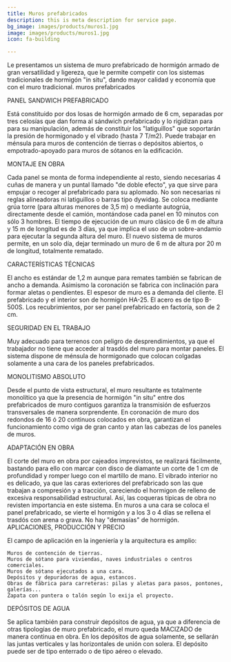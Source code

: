 ```yaml
---
title: Muros prefabricados
description: this is meta description for service page.
bg_image: images/products/muros1.jpg
image: images/products/muros1.jpg
icon: fa-building

---
```

Le presentamos un sistema de muro prefabricado de hormigón armado de gran versatilidad y ligereza, que le permite competir con los sistemas tradicionales de hormigón "in situ", dando mayor calidad y economía que con el muro tradicional.
muros prefabricados

PANEL SANDWICH PREFABRICADO

Está constituido por dos losas de hormigón armado de 6 cm, separadas por tres celosías que dan forma al sándwich prefabricado y lo rigidizan para para su manipulación, además de constituir los "latiguillos" que soportarán la presión de hormigonado y el vibrado (hasta 7 T/m2). Puede trabajar en ménsula para muros de contención de tierras o depósitos abiertos, o empotrado-apoyado para muros de sótanos en la edificación.

MONTAJE EN OBRA

Cada panel se monta de forma independiente al resto, siendo necesarias 4 cuñas de manera y un puntal llamado "de doble efecto", ya que sirve para empujar o recoger al prefabricado para su aplomado. No son necesarias ni reglas alineadoras ni latiguillos o barras tipo dywidag. Se coloca mediante grúa torre (para alturas menores de 3,5 m) o mediante autogrúa, directamente desde el camión, montándose cada panel en 10 minutos con sólo 3 hombres. El tiempo de ejecución de un muro clásico de 6 m de altura y 15 m de longitud es de 3 días, ya que implica el uso de un sobre-andamio para ejecutar la segunda altura del muro. El nuevo sistema de muros permite, en un solo día, dejar terminado un muro de 6 m de altura por 20 m de longitud, totalmente rematado.

CARACTERÍSTICAS TÉCNICAS

El ancho es estándar de 1,2 m aunque para remates también se fabrican de ancho a demanda. Asimismo la coronación se fabrica con inclinación para formar aletas o pendientes. El espesor de muro es a demanda del cliente. El prefabricado y el interior son de hormigón HA-25. El acero es de tipo B-500S. Los recubrimientos, por ser panel prefabricado en factoría, son de 2 cm. 

SEGURIDAD EN EL TRABAJO

Muy adecuado para terrenos con peligro de desprendimientos, ya que el trabajador no tiene que acceder al trasdós del muro para montar paneles. El sistema dispone de ménsula de hormigonado que colocan colgadas solamente a una cara de los paneles prefabricados.

MONOLITISMO ABSOLUTO

Desde el punto de vista estructural, el muro resultante es totalmente monolítico ya que la presencia de hormigón "in situ" entre dos prefabricados de muro contiguos garantiza la transmisión de esfuerzos transversales de manera sorprendente.
En coronación de muro dos redondos de 16 ó 20 continuos colocados en obra, garantizan el funcionamiento como viga de gran canto y atan las cabezas de los paneles de muros.

ADAPTACIÓN EN OBRA

El corte del muro en obra por cajeados imprevistos, se realizará fácilmente, bastando para ello con marcar con disco de diamante un corte de 1 cm de profundidad y romper luego con el martillo de mano.
El vibrado interior no es delicado, ya que las caras exteriores del prefabricado son las que trabajan a compresión y a tracción, careciendo el hormigon de relleno de excesiva responsabilidad estructural. Así, las coqueras típicas de obra no revisten importancia en este sistema.
En muros a una cara se coloca el panel prefabricado, se vierte el hormigón y a los 3 o 4 días se rellena el trasdós con arena o grava. No hay "demasías" de hormigón.
APLICACIONES, PRODUCCIÓN Y PRECIO

El campo de aplicación en la ingeniería y la arquitectura es amplio:

    Muros de contención de tierras.
    Muros de sótano para viviendas, naves industriales o centros comerciales.
    Muros de sótano ejecutados a una cara.
    Depósitos y depuradoras de agua, estancos.
    Obras de fábrica para carreteras: pilas y aletas para pasos, pontones, galerías...
    Zapata con puntera o talón según lo exija el proyecto.

DEPÓSITOS DE AGUA

Se aplica también para construir depósitos de agua, ya que a diferencia de otras tipologías de muro prefabricado, el muro queda MACIZADO de manera continua en obra.
En los depósitos de agua solamente, se sellarán las juntas verticales y las horizontales de unión con solera. El depósito puede ser de tipo enterrado o de tipo aéreo o elevado.
